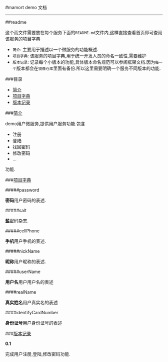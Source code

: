 #mamort demo 文档

---

##readme

这个而文件需要放在每个服务下面的`README.md`文件内,这样直接查看首页即可查阅该服务的项目字典

* `简介`: 主要用于描述以一个微服务的功能概述.
* `项目字典`: 该服务的项目字典,用于统一开发人员的命名一致性,需要维护
* `版本记录`: 记录每个小版本的功能,具体版本命名规范可以参阅框架文档.因为`每一个`版本都会在`镜像仓库`里面有备份.所以这里需要明确一个服务不同版本的功能.

###目录

* [简介](#abstract) 
* [项目字典](#dictionary)
* [版本记录](#version)

###[简介](id:abstract)

demo用户微服务,提供用户服务功能.包含

* 注册
* 登陆
* 找回密码
* 修改密码
* ...

功能.

###[项目字典](id:dictionary)

#####password

**密码**用户密码的表述.

#####salt

**盐**密码杂志.

#####cellPhone	

**手机**用户手机的表述.

#####nickName	

**昵称**用户昵称的表述.

#####userName

**用户名**用户用户名的表述

####realName

**真实姓名**用户真实名的表述

####identifyCardNumber

**身份证号**用户身份证号的表述

###[版本记录](id:version)

**0.1**

完成用户注册,登陆,修改密码功能.
